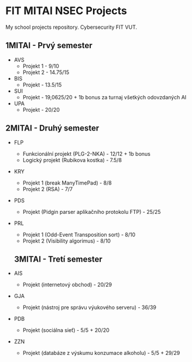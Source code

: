 # FIT MITAI NSEC Projects
My school projects repository. Cybersecurity FIT VUT.

## 1MITAI - Prvý semester
- AVS
  - Projekt 1 - 9/10
  - Projekt 2 - 14.75/15
- BIS
  - Projekt - 13.5/15
- SUI
  - Projekt - 19,0625/20 + 1b bonus za turnaj všetkých odovzdaných AI
- UPA
  - Projekt - 20/20
  
## 2MITAI - Druhý semester
- FLP
  - Funkcionální projekt (PLG-2-NKA) - 12/12 + 1b bonus
  - Logický projekt (Rubikova kostka) - 7.5/8
- KRY
  - Projekt 1 (break ManyTimePad) - 8/8
  - Projekt 2 (RSA) - 7/7
- PDS
  - Projekt (Pidgin parser aplikačního protokolu FTP) - 25/25
- PRL
  - Projekt 1 (Odd-Event Transposition sort) - 8/10
  - Projekt 2 (Visibility algorimus) - 8/10
  
  ## 3MITAI - Tretí semester
- AIS
  - Projekt (internetový obchod) - 20/29
- GJA
  - Projekt (nástroj pre správu výukového serveru) - 36/39
- PDB
  - Projekt (sociálna sieť) - 5/5 + 20/20
- ZZN
  - Projekt (databáze z výskumu konzumace alkoholu) - 5/5 + 29/29
